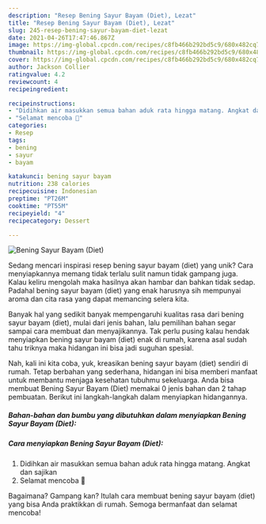 ```yaml
---
description: "Resep Bening Sayur Bayam (Diet), Lezat"
title: "Resep Bening Sayur Bayam (Diet), Lezat"
slug: 245-resep-bening-sayur-bayam-diet-lezat
date: 2021-04-26T17:47:46.867Z
image: https://img-global.cpcdn.com/recipes/c8fb466b292bd5c9/680x482cq70/bening-sayur-bayam-diet-foto-resep-utama.jpg
thumbnail: https://img-global.cpcdn.com/recipes/c8fb466b292bd5c9/680x482cq70/bening-sayur-bayam-diet-foto-resep-utama.jpg
cover: https://img-global.cpcdn.com/recipes/c8fb466b292bd5c9/680x482cq70/bening-sayur-bayam-diet-foto-resep-utama.jpg
author: Jackson Collier
ratingvalue: 4.2
reviewcount: 4
recipeingredient:

recipeinstructions:
- "Didihkan air masukkan semua bahan aduk rata hingga matang. Angkat dan sajikan"
- "Selamat mencoba 🤗"
categories:
- Resep
tags:
- bening
- sayur
- bayam

katakunci: bening sayur bayam 
nutrition: 238 calories
recipecuisine: Indonesian
preptime: "PT26M"
cooktime: "PT55M"
recipeyield: "4"
recipecategory: Dessert

---
```



![Bening Sayur Bayam (Diet)](https://img-global.cpcdn.com/recipes/c8fb466b292bd5c9/680x482cq70/bening-sayur-bayam-diet-foto-resep-utama.jpg)

Sedang mencari inspirasi resep bening sayur bayam (diet) yang unik? Cara menyiapkannya memang tidak terlalu sulit namun tidak gampang juga. Kalau keliru mengolah maka hasilnya akan hambar dan bahkan tidak sedap. Padahal bening sayur bayam (diet) yang enak harusnya sih mempunyai aroma dan cita rasa yang dapat memancing selera kita.



Banyak hal yang sedikit banyak mempengaruhi kualitas rasa dari bening sayur bayam (diet), mulai dari jenis bahan, lalu pemilihan bahan segar sampai cara membuat dan menyajikannya. Tak perlu pusing kalau hendak menyiapkan bening sayur bayam (diet) enak di rumah, karena asal sudah tahu triknya maka hidangan ini bisa jadi suguhan spesial.


Nah, kali ini kita coba, yuk, kreasikan bening sayur bayam (diet) sendiri di rumah. Tetap berbahan yang sederhana, hidangan ini bisa memberi manfaat untuk membantu menjaga kesehatan tubuhmu sekeluarga. Anda bisa membuat Bening Sayur Bayam (Diet) memakai 0 jenis bahan dan 2 tahap pembuatan. Berikut ini langkah-langkah dalam menyiapkan hidangannya.

<!--inarticleads1-->

##### Bahan-bahan dan bumbu yang dibutuhkan dalam menyiapkan Bening Sayur Bayam (Diet):





<!--inarticleads2-->

##### Cara menyiapkan Bening Sayur Bayam (Diet):

1. Didihkan air masukkan semua bahan aduk rata hingga matang. Angkat dan sajikan
1. Selamat mencoba 🤗




Bagaimana? Gampang kan? Itulah cara membuat bening sayur bayam (diet) yang bisa Anda praktikkan di rumah. Semoga bermanfaat dan selamat mencoba!
